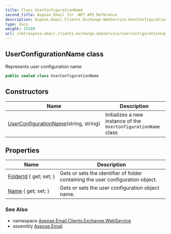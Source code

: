 ```yaml
---
title: Class UserConfigurationName
second_title: Aspose.Email for .NET API Reference
description: Aspose.Email.Clients.Exchange.WebService.UserConfigurationName class. Represents user configuration name
type: docs
weight: 15580
url: /net/aspose.email.clients.exchange.webservice/userconfigurationname/
---
```

## UserConfigurationName class

Represents user configuration name

```csharp
public sealed class UserConfigurationName
```

## Constructors

| Name | Description |
| --- | --- |
| [UserConfigurationName](userconfigurationname/)(string, string) | Initializes a new instance of the `UserConfigurationName` class |

## Properties

| Name | Description |
| --- | --- |
| [FolderId](../../aspose.email.clients.exchange.webservice/userconfigurationname/folderid/) { get; set; } | Gets or sets the identifier of folder containing the user configuration object. |
| [Name](../../aspose.email.clients.exchange.webservice/userconfigurationname/name/) { get; set; } | Gets or sets the user configuration object name. |

### See Also

* namespace [Aspose.Email.Clients.Exchange.WebService](../../aspose.email.clients.exchange.webservice/)
* assembly [Aspose.Email](../../)


